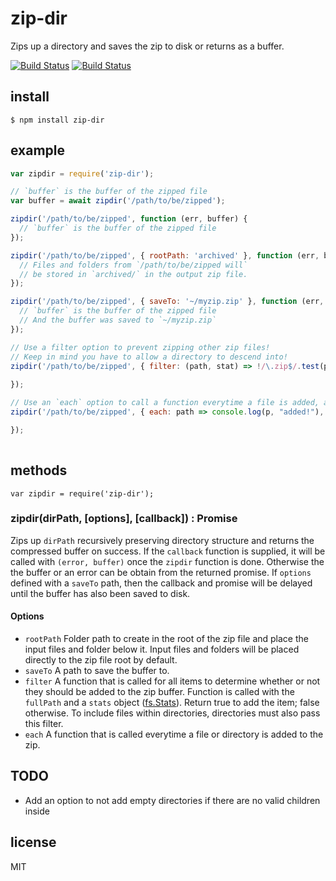 # zip-dir

Zips up a directory and saves the zip to disk or returns as a buffer.

[![Build Status](http://img.shields.io/travis/jsantell/node-zip-dir.svg?style=flat-square)](https://travis-ci.org/jsantell/node-zip-dir)
[![Build Status](http://img.shields.io/npm/v/zip-dir.svg?style=flat-square)](https://www.npmjs.org/package/zip-dir)

## install

```
$ npm install zip-dir
```

## example

```javascript
var zipdir = require('zip-dir');

// `buffer` is the buffer of the zipped file
var buffer = await zipdir('/path/to/be/zipped');

zipdir('/path/to/be/zipped', function (err, buffer) {
  // `buffer` is the buffer of the zipped file
});

zipdir('/path/to/be/zipped', { rootPath: 'archived' }, function (err, buffer) {
  // Files and folders from `/path/to/be/zipped will`
  // be stored in `archived/` in the output zip file.
});

zipdir('/path/to/be/zipped', { saveTo: '~/myzip.zip' }, function (err, buffer) {
  // `buffer` is the buffer of the zipped file
  // And the buffer was saved to `~/myzip.zip`
});

// Use a filter option to prevent zipping other zip files!
// Keep in mind you have to allow a directory to descend into!
zipdir('/path/to/be/zipped', { filter: (path, stat) => !/\.zip$/.test(path) }, function (err, buffer) {
  
});

// Use an `each` option to call a function everytime a file is added, and receives the path
zipdir('/path/to/be/zipped', { each: path => console.log(p, "added!"), function (err, buffer) {

});
  
```

## methods

```
var zipdir = require('zip-dir');
```

### zipdir(dirPath, [options], [callback]) : Promise

Zips up `dirPath` recursively preserving directory structure and returns
the compressed buffer on success. If the `callback` function is supplied, it will be called with `(error, buffer)` once the `zipdir` function is done. Otherwise the the buffer or an error can be obtain from the returned promise. If `options` defined with a `saveTo` path, then the callback and promise will be delayed until the buffer has also
been saved to disk.

#### Options

* `rootPath` Folder path to create in the root of the zip file and place the input files and folder below it. Input files and folders will be placed directly to the zip file root by default.
* `saveTo` A path to save the buffer to.
* `filter` A function that is called for all items to determine whether or not they should be added to the zip buffer. Function is called with the `fullPath` and a `stats` object ([fs.Stats](http://nodejs.org/api/fs.html#fs_class_fs_stats)). Return true to add the item; false otherwise. To include files within directories, directories must also pass this filter.
* `each` A function that is called everytime a file or directory is added to the zip.

## TODO

* Add an option to not add empty directories if there are no valid children inside

## license

MIT
